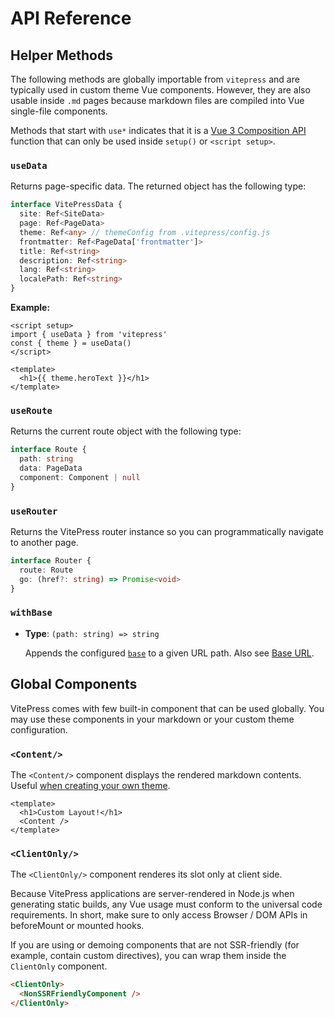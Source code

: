# API Reference

## Helper Methods

The following methods are globally importable from `vitepress` and are typically used in custom theme Vue components. However, they are also usable inside `.md` pages because markdown files are compiled into Vue single-file components.

Methods that start with `use*` indicates that it is a [Vue 3 Composition API](https://v3.vuejs.org/guide/composition-api-introduction.html) function that can only be used inside `setup()` or `<script setup>`.

### `useData`

Returns page-specific data. The returned object has the following type:

```ts
interface VitePressData {
  site: Ref<SiteData>
  page: Ref<PageData>
  theme: Ref<any> // themeConfig from .vitepress/config.js
  frontmatter: Ref<PageData['frontmatter']>
  title: Ref<string>
  description: Ref<string>
  lang: Ref<string>
  localePath: Ref<string>
}
```

**Example:**

```vue
<script setup>
import { useData } from 'vitepress'
const { theme } = useData()
</script>

<template>
  <h1>{{ theme.heroText }}</h1>
</template>
```

### `useRoute`

Returns the current route object with the following type:

```ts
interface Route {
  path: string
  data: PageData
  component: Component | null
}
```

### `useRouter`

Returns the VitePress router instance so you can programmatically navigate to another page.

```ts
interface Router {
  route: Route
  go: (href?: string) => Promise<void>
}
```

### `withBase`

- **Type**: `(path: string) => string`

  Appends the configured [`base`](/config/basics.html#base) to a given URL path. Also see [Base URL](/guide/assets.html#base-url).

## Global Components

VitePress comes with few built-in component that can be used globally. You may use these components in your markdown or your custom theme configuration.

### `<Content/>`

The `<Content/>` component displays the rendered markdown contents. Useful [when creating your own theme](https://vitepress.vuejs.org/guide/customization.html).

```vue
<template>
  <h1>Custom Layout!</h1>
  <Content />
</template>
```

### `<ClientOnly/>`

The `<ClientOnly/>` component renderes its slot only at client side.

Because VitePress applications are server-rendered in Node.js when generating static builds, any Vue usage must conform to the universal code requirements. In short, make sure to only access Browser / DOM APIs in beforeMount or mounted hooks.

If you are using or demoing components that are not SSR-friendly (for example, contain custom directives), you can wrap them inside the `ClientOnly` component.

```html
<ClientOnly>
  <NonSSRFriendlyComponent />
</ClientOnly>
```
